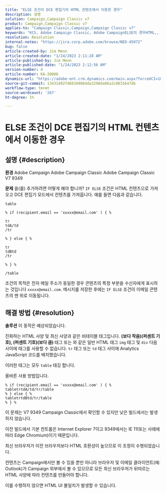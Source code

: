 ```yaml
---
title: "ELSE 조건이 DCE 편집기의 HTML 컨텐츠에서 이동한 경우"
description: 설명
solution: Campaign,Campaign Classic v7
product: Campaign,Campaign Classic v7
applies-to: "Campaign Classic,Campaign,Campaign Classic v7"
keywords: "KCS, Adobe Campaign Classic, ​Adobe CampaignELSE의 경우HTML,, DCE 편집기, 문제 해결, V7 9349"
resolution: Resolution
internal-notes: "https://jira.corp.adobe.com/browse/NEO-45972"
bug: false
article-created-by: Jim Menn
article-created-date: "1/24/2023 2:11:28 AM"
article-published-by: Jim Menn
article-published-date: "1/24/2023 2:12:56 AM"
version-number: 4
article-number: KA-20006
dynamics-url: "https://adobe-ent.crm.dynamics.com/main.aspx?forceUCI=1&pagetype=entityrecord&etn=knowledgearticle&id=8d7a5666-8c9b-ed11-aad1-6045bd006e5a"
source-git-commit: 13431492fd6010986dda3298da66a2c0831647db
workflow-type: tm+mt
source-wordcount: '267'
ht-degree: 1%

---
```


# ELSE 조건이 DCE 편집기의 HTML 컨텐츠에서 이동한 경우

## 설명 {#description}


<b>환경</b>
Adobe Campaign Adobe Campaign Classic Adobe Campaign Classic V7 9349

<b>문제</b>
을(를) 추가하려면 어떻게 해야 합니까? `IF ELSE` 조건은 HTML 컨텐츠으로 가져오고 DCE 편집기 모드에서 컨텐츠를 가져옵니다. 예를 들면 다음과 같습니다.


```
table

% if (recipient.email == 'xxxxx@email.com' ) { %

tr
tdA/td
/tr

% } else { %

tr
tdBtd
/tr

% } %

/table
```


조건의 목적은 전자 메일 주소가 동일한 경우 콘텐츠의 특정 부분을 수신자에게 표시하는 것입니다 `xxxxx@email.com`. 메시지를 저장한 후에는 `IF ELSE` 조건이 이메일 콘텐츠의 맨 위로 이동됩니다.


## 해결 방법 {#resolution}


<b>솔루션</b>
이 동작은 예상되었습니다.

진화하는 HTML 사양 및 최신 사양과 같은 비테이블 태그입니다. <b>(보다 작음)(퍼센트 기호), (퍼센트 기호)(보다 큼) </b>태그 또는 와 같은 일반 HTML 태그 `img` 태그 및 `div` 다음 사이에 태그를 사용할 수 없습니다. `tr` 태그 또는 `td` 태그 사이에 Analytics JavaScript 코드를 배치했습니다.

이러한 태그는 모두 `table` 태깅 합니다.

올바른 사용 방법입니다.


```
% if (recipient.email == 'xxxxx@email.com' ) { %
tabletrtdA/td/tr/table
% } else { %
tabletrtdBtd/tr/table
% } %
```


이 문제는 V7 9349 Campaign Classic에서 확인할 수 있지만 낮은 빌드에서는 발생하지 않습니다.

이전 빌드에서 기본 컨트롤은 Internet Explorer 7이고 9349에서는 IE 11(또는 사례에 따라 Edge Chromium)이기 때문입니다.

최신 브라우저가 이전 브라우저보다 HTML 호환성이 높으므로 이 조정이 수행되었습니다.

컨텐츠는 Campaign에서만 볼 수 있을 뿐만 아니라 브라우저 및 이메일 클라이언트(예: Outlook)가 Campaign 외부에서 볼 수 있으므로 모든 최신 브라우저가 뒤따르는 HTML 사양에 따라 컨텐츠를 만들어야 합니다.

이를 수행하지 않으면 HTML UI 불일치가 발생할 수 있습니다.
